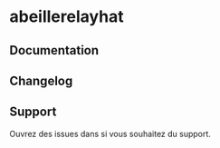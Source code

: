 # abeillerelayhat

## Documentation



## Changelog



## Support

Ouvrez des issues dans si vous souhaitez du support.
